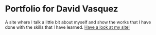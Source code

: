 # Portfolio for David Vasquez

A site where I talk a little bit about myself and show the works that I have done with the skills that I have learned.
[Have a look at my site!](https://dvasquez08.github.io/)

